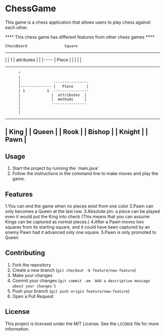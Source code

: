  # ChessGame
This game is a chess application that allows users to play chess against each other.

**** This chess game has different features from other chess games ****



    ChessBoard                 Square
 ----------------        ----------------
|                  |   1  |  attributes  |
|                  |----- |   Piece      |
|                  |     |              |
 ----------------        ----------------
          ^
          |
          |               ----------------
          |-------------- |   Piece      |
          | 1          1  ----------------
          |              |  attributes  |
          |              |  methods     |
          |              ----------------
          |
          |
 ----------------
|      King       |
|      Queen      |
|      Rook       |
|      Bishop     |
|      Knight     |
|      Pawn       |
 ----------------

## Usage

1. Start the project by running the `main.java'
2. Follow the instructions in the command line to make moves and play the game.

## Features
1.You can end the game when no pieces exist from one color
2.Pawn can only becomes a Queen at the last row.
3.Absolute pin: a piece can be played even it would put the King into check (This means that you can assume Kings can be captured as normal pieces.)
4.After a Pawn moves two squares from its starting square, and it could have been captured by an enemy Pawn had it advanced only one square.
5.Pawn is only promoted to Queen

## Contributing

1. Fork the repository 
2. Create a new branch (`git checkout -b feature/new-feature`)
3. Make your changes
4. Commit your changes (`git commit -am 'Add a descriptive message about your changes'`)
5. Push your branch (`git push origin feature/new-feature`)
6. Open a Pull Request

## License

This project is licensed under the MIT License. See the `LICENSE` file for more information.
